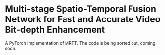 # Multi-stage Spatio-Temporal Fusion Network for Fast and Accurate Video Bit-depth Enhancement

A PyTorch implementation of MRFT. The code is being sorted out, coming soon.
